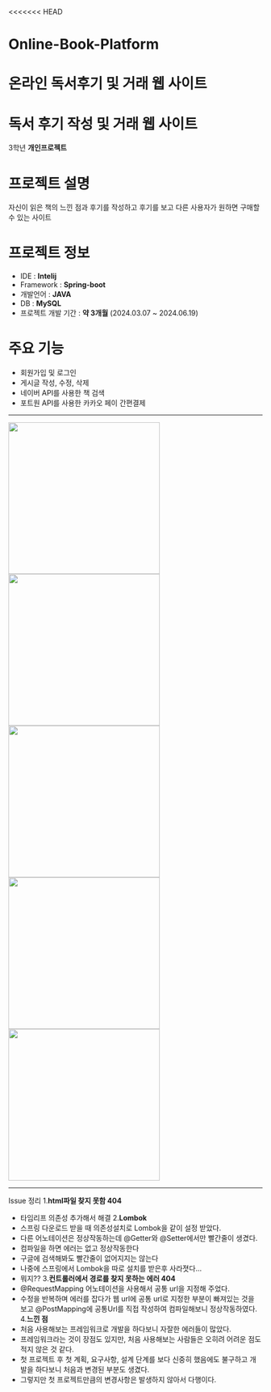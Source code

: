 <<<<<<< HEAD
# Online-Book-Platform
온라인 독서후기 및 거래 웹 사이트
=======
# 독서 후기 작성 및 거래 웹 사이트
3학년 **개인프로젝트** 


# 프로젝트 설명
자신이 읽은 책의 느낀 점과 후기를 작성하고 후기를 보고 다른 사용자가 원하면 구매할 수 있는 사이트

# 프로젝트 정보
- IDE : **Intelij**
- Framework : **Spring-boot**
- 개발언어 : **JAVA**
- DB : **MySQL**
- 프로젝트 개발 기간 : **약 3개월** (2024.03.07 ~ 2024.06.19)

# 주요 기능
- 회원가입 및 로그인
- 게시글 작성, 수정, 삭제
- 네이버 API를 사용한 책 검색
- 포트원 API를 사용한 카카오 페이 간편결제


- - - 

<img src="https://github.com/MCK-OOTS/Online-Book-Platform/assets/153693799/bbac64f7-57eb-494a-be56-598fbd958afe" width=300 height=300>
<img src="https://github.com/MCK-OOTS/Online-Book-Platform/assets/153693799/e7f0ea8c-d83f-41e8-8ccb-1154ea0911c8" width=300 height=300>
<img src="https://github.com/MCK-OOTS/Online-Book-Platform/assets/153693799/f8bb8554-0542-47ae-9fd3-95d042163ad2" width=300 height=300>

<img src="https://github.com/MCK-OOTS/Online-Book-Platform/assets/153693799/d7cebb01-1484-4268-8796-a278a56d28e9" width=300 height=300>  
<img src="https://github.com/MCK-OOTS/Online-Book-Platform/assets/153693799/84e2a7c5-35ef-4a66-bf35-e644ac86e2a1" width=300 height=300>  

- - - -

Issue 정리
1.**html파일 찾지 못함 404**
- 타임리프 의존성 추가해서 해결
2.**Lombok**
- 스프링 다운로드 받을 때 의존성설치로 Lombok을 같이 설정 받았다.
- 다른 어노테이션은 정상작동하는데 @Getter와 @Setter에서만 빨간줄이 생겼다.
- 컴파일을 하면 에러는 없고 정상작동한다
- 구글에 검색해봐도 빨간줄이 없어지지는 않는다
- 나중에 스프링에서 Lombok을 따로 설치를 받은후 사라졋다...
- 뭐지?? 
3.**컨트롤러에서 경로를 찾지 못하는 에러 404**
- @RequestMapping 어노테이션을 사용해서 공통 url을 지정해 주었다.
- 수정을 반복하며 에러를 잡다가 웹 url에 공통 url로 지정한 부분이 빠져있는 것을 보고 @PostMapping에 공통Url를 직접 작성하여 컴파일해보니 정상작동하였다.
4.**느낀 점**
- 처음 사용해보는 프레임워크로 개발을 하다보니 자잘한 에러들이 많았다.
- 프레임워크라는 것이 장점도 있지만, 처음 사용해보는 사람들은 오히려 어려운 점도 적지 않은 것 같다.
- 첫 프로젝트 후 첫 계획, 요구사항, 설계 단계를 보다 신중히 했음에도 불구하고 개발을 하다보니 처음과 변경된 부분도 생겼다.
- 그렇지만 첫 프로젝트만큼의 변경사항은 발생하지 않아서 다행이다.
